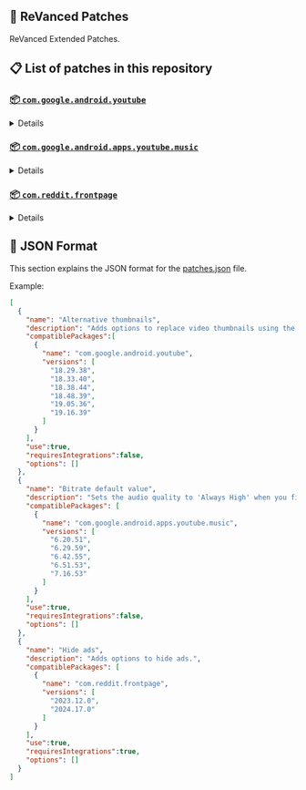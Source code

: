 ## 🧩 ReVanced Patches

ReVanced Extended Patches.

## 📋 List of patches in this repository

### [📦 `com.google.android.youtube`](https://play.google.com/store/apps/details?id=com.google.android.youtube)
<details>

| 💊 Patch | 📜 Description | 🏹 Target Version |
|:--------:|:--------------:|:-----------------:|
| `Alternative thumbnails` | Adds options to replace video thumbnails using the DeArrow API or image captures from the video. | 18.29.38 ~ 19.16.39 |
| `Ambient mode control` | Adds options to disable Ambient mode and to bypass Ambient mode restrictions. | 18.29.38 ~ 19.16.39 |
| `Bypass image region restrictions` | Adds an option to use a different host for static images, so that images blocked in some countries can be received. | 18.29.38 ~ 19.16.39 |
| `Change player flyout menu toggles` | Adds an option to use text toggles instead of switch toggles within the additional settings menu. | 18.29.38 ~ 19.16.39 |
| `Change share sheet` | Add option to change from in-app share sheet to system share sheet. | 18.29.38 ~ 19.16.39 |
| `Change start page` | Adds an option to set which page the app opens in instead of the homepage. | 18.29.38 ~ 19.16.39 |
| `Custom Shorts action buttons` | Changes, at compile time, the icon of the action buttons of the Shorts player. | 18.29.38 ~ 19.16.39 |
| `Custom branding icon for YouTube` | Changes the YouTube app icon to the icon specified in options.json. | 18.29.38 ~ 19.16.39 |
| `Custom branding name for YouTube` | Renames the YouTube app to the name specified in options.json. | 18.29.38 ~ 19.16.39 |
| `Custom double tap length` | Adds Double-tap to seek values that are specified in options.json. | 18.29.38 ~ 19.16.39 |
| `Custom header for YouTube` | Applies a custom header in the top left corner within the app. | 18.29.38 ~ 19.16.39 |
| `Description components` | Adds options to hide and disable description components. | 18.29.38 ~ 19.16.39 |
| `Disable QUIC protocol` | Adds an option to disable CronetEngine's QUIC protocol. | 18.29.38 ~ 19.16.39 |
| `Disable auto audio tracks` | Adds an option to disable audio tracks from being automatically enabled. | 18.29.38 ~ 19.16.39 |
| `Disable auto captions` | Adds an option to disable captions from being automatically enabled. | 18.29.38 ~ 19.16.39 |
| `Disable haptic feedback` | Adds options to disable haptic feedback when swiping in the video player. | 18.29.38 ~ 19.16.39 |
| `Disable resuming Shorts on startup` | Adds an option to disable the Shorts player from resuming on app startup when Shorts were last being watched. | 18.29.38 ~ 19.16.39 |
| `Disable splash animation` | Adds an option to disable the splash animation on app startup. | 18.29.38 ~ 19.16.39 |
| `Enable OPUS codec` | Adds an options to enable the OPUS audio codec if the player response includes. | 18.29.38 ~ 19.16.39 |
| `Enable debug logging` | Adds an option to enable debug logging. | 18.29.38 ~ 19.16.39 |
| `Enable external browser` | Adds an option to always open links in your browser instead of in the in-app-browser. | 18.29.38 ~ 19.16.39 |
| `Enable gradient loading screen` | Adds an option to enable the gradient loading screen. | 18.29.38 ~ 19.16.39 |
| `Enable open links directly` | Adds an option to skip over redirection URLs in external links. | 18.29.38 ~ 19.16.39 |
| `Force hide player buttons background` | Removes, at compile time, the dark background surrounding the video player controls. | 18.29.38 ~ 19.16.39 |
| `Fullscreen components` | Adds options to hide or change components related to fullscreen. | 18.29.38 ~ 19.16.39 |
| `GmsCore support` | Allows patched Google apps to run without root and under a different package name by using GmsCore instead of Google Play Services. | 18.29.38 ~ 19.16.39 |
| `Hide Shorts dimming` | Removes, at compile time, the dimming effect at the top and bottom of Shorts videos. | 18.29.38 ~ 19.16.39 |
| `Hide action buttons` | Adds options to hide action buttons under videos. | 18.29.38 ~ 19.16.39 |
| `Hide ads` | Adds options to hide ads. | 18.29.38 ~ 19.16.39 |
| `Hide comments components` | Adds options to hide components related to comments. | 18.29.38 ~ 19.16.39 |
| `Hide feed components` | Adds options to hide components related to feeds. | 18.29.38 ~ 19.16.39 |
| `Hide feed flyout menu` | Adds the ability to hide feed flyout menu components using a custom filter. | 18.29.38 ~ 19.16.39 |
| `Hide layout components` | Adds options to hide general layout components. | 18.29.38 ~ 19.16.39 |
| `Hide player buttons` | Adds options to hide buttons in the video player. | 18.29.38 ~ 19.16.39 |
| `Hide player flyout menu` | Adds options to hide player flyout menu components. | 18.29.38 ~ 19.16.39 |
| `Hook YouTube Music actions` | Adds support for opening music in RVX Music using the in-app YouTube Music button. | 18.29.38 ~ 19.16.39 |
| `Hook download actions` | Adds support to download videos with an external downloader app using the in-app download button. | 18.29.38 ~ 19.16.39 |
| `Layout switch` | Adds an option to spoof the dpi in order to use a tablet or phone layout. | 18.29.38 ~ 19.16.39 |
| `MaterialYou` | Applies the MaterialYou theme for Android 12+ devices. | 18.29.38 ~ 19.16.39 |
| `Miniplayer` | Adds options to change the in app minimized player, and if patching target 19.16+ adds options to use modern miniplayers. | 18.29.38 ~ 19.16.39 |
| `Navigation bar components` | Adds options to hide or change components related to the navigation bar. | 18.29.38 ~ 19.16.39 |
| `Overlay buttons` | Adds options to display overlay buttons in the video player. | 18.29.38 ~ 19.16.39 |
| `Player components` | Adds options to hide or change components related to the video player. | 18.29.38 ~ 19.16.39 |
| `Remove background playback restrictions` | Removes restrictions on background playback, including for music and kids videos. | 18.29.38 ~ 19.16.39 |
| `Remove viewer discretion dialog` | Adds an option to remove the dialog that appears when opening a video that has been age-restricted by accepting it automatically. This does not bypass the age restriction. | 18.29.38 ~ 19.16.39 |
| `Return YouTube Dislike` | Adds an option to show the dislike count of videos using the Return YouTube Dislike API. | 18.29.38 ~ 19.16.39 |
| `Sanitize sharing links` | Adds an option to remove tracking query parameters from URLs when sharing links. | 18.29.38 ~ 19.16.39 |
| `Seekbar components` | Adds options to hide or change components related to the seekbar. | 18.29.38 ~ 19.16.39 |
| `Settings for YouTube` | Applies mandatory patches to implement ReVanced Extended settings into the application. | 18.29.38 ~ 19.16.39 |
| `Shorts components` | Adds options to hide or change components related to YouTube Shorts. | 18.29.38 ~ 19.16.39 |
| `SponsorBlock` | Adds options to enable and configure SponsorBlock, which can skip undesired video segments, such as sponsored content. | 18.29.38 ~ 19.16.39 |
| `Spoof app version` | Adds options to spoof the YouTube client version. This can be used to restore old UI elements and features. | 18.29.38 ~ 19.16.39 |
| `Spoof streaming data` | Adds options to spoof the streaming data to allow video playback. | 18.29.38 ~ 19.16.39 |
| `Swipe controls` | Adds options for controlling volume and brightness with swiping, and whether to enter fullscreen when swiping down below the player. | 18.29.38 ~ 19.16.39 |
| `Theme` | Changes the app's theme to the values specified in options.json. | 18.29.38 ~ 19.16.39 |
| `Toolbar components` | Adds options to hide or change components located on the toolbar, such as toolbar buttons, search bar, and header. | 18.29.38 ~ 19.16.39 |
| `Translations for YouTube` | Add translations or remove string resources. | 18.29.38 ~ 19.16.39 |
| `Video playback` | Adds options to customize settings related to video playback, such as default video quality and playback speed. | 18.29.38 ~ 19.16.39 |
| `Visual preferences icons for YouTube` | Adds icons to specific preferences in the settings. | 18.29.38 ~ 19.16.39 |
| `Watch history` | Adds an option to change the domain of the watch history or check its status. | 18.29.38 ~ 19.16.39 |
</details>

### [📦 `com.google.android.apps.youtube.music`](https://play.google.com/store/apps/details?id=com.google.android.apps.youtube.music)
<details>

| 💊 Patch | 📜 Description | 🏹 Target Version |
|:--------:|:--------------:|:-----------------:|
| `Amoled` | Applies a pure black theme to some components. | 6.20.51 ~ 7.16.53 |
| `Bitrate default value` | Sets the audio quality to 'Always High' when you first install the app. | 6.20.51 ~ 7.16.53 |
| `Bypass image region restrictions` | Adds an option to use a different host for static images, so that images blocked in some countries can be received. | 6.20.51 ~ 7.16.53 |
| `Certificate spoof` | Enables YouTube Music to work with Android Auto by spoofing the YouTube Music certificate. | 6.20.51 ~ 7.16.53 |
| `Change share sheet` | Add option to change from in-app share sheet to system share sheet. | 6.20.51 ~ 7.16.53 |
| `Change start page` | Adds an option to set which page the app opens in instead of the homepage. | 6.20.51 ~ 7.16.53 |
| `Custom branding icon for YouTube Music` | Changes the YouTube Music app icon to the icon specified in options.json. | 6.20.51 ~ 7.16.53 |
| `Custom branding name for YouTube Music` | Renames the YouTube Music app to the name specified in options.json. | 6.20.51 ~ 7.16.53 |
| `Custom header for YouTube Music` | Applies a custom header in the top left corner within the app. | 6.20.51 ~ 7.16.53 |
| `Disable Cairo splash animation` | Adds an option to disable Cairo splash animation. | 7.06.54 ~ 7.16.53 |
| `Disable auto captions` | Adds an option to disable captions from being automatically enabled. | 6.20.51 ~ 7.16.53 |
| `Disable dislike redirection` | Adds an option to disable redirection to the next track when clicking the Dislike button. | 6.20.51 ~ 7.16.53 |
| `Enable OPUS codec` | Adds an options to enable the OPUS audio codec if the player response includes. | 6.20.51 ~ 7.16.53 |
| `Enable debug logging` | Adds an option to enable debug logging. | 6.20.51 ~ 7.16.53 |
| `Enable landscape mode` | Adds an option to enable landscape mode when rotating the screen on phones. | 6.20.51 ~ 7.16.53 |
| `Flyout menu components` | Adds options to hide or change flyout menu components. | 6.20.51 ~ 7.16.53 |
| `GmsCore support` | Allows patched Google apps to run without root and under a different package name by using GmsCore instead of Google Play Services. | 6.20.51 ~ 7.16.53 |
| `Hide account components` | Adds options to hide components related to the account menu. | 6.20.51 ~ 7.16.53 |
| `Hide action bar components` | Adds options to hide action bar components and replace the offline download button with an external download button. | 6.20.51 ~ 7.16.53 |
| `Hide ads` | Adds options to hide ads. | 6.20.51 ~ 7.16.53 |
| `Hide layout components` | Adds options to hide general layout components. | 6.20.51 ~ 7.16.53 |
| `Hide overlay filter` | Removes, at compile time, the dark overlay that appears when player flyout menus are open. | 6.20.51 ~ 7.16.53 |
| `Hide player overlay filter` | Removes, at compile time, the dark overlay that appears when single-tapping in the player. | 6.20.51 ~ 7.16.53 |
| `Navigation bar components` | Adds options to hide or change components related to the navigation bar. | 6.20.51 ~ 7.16.53 |
| `Player components` | Adds options to hide or change components related to the player. | 6.20.51 ~ 7.16.53 |
| `Remove background playback restrictions` | Removes restrictions on background playback, including for kids videos. | 6.20.51 ~ 7.16.53 |
| `Remove viewer discretion dialog` | Adds an option to remove the dialog that appears when opening a video that has been age-restricted by accepting it automatically. This does not bypass the age restriction. | 6.20.51 ~ 7.16.53 |
| `Restore old style library shelf` | Adds an option to return the Library tab to the old style. | 6.20.51 ~ 7.16.53 |
| `Return YouTube Dislike` | Adds an option to show the dislike count of songs using the Return YouTube Dislike API. | 6.20.51 ~ 7.16.53 |
| `Sanitize sharing links` | Adds an option to remove tracking query parameters from URLs when sharing links. | 6.20.51 ~ 7.16.53 |
| `Settings for YouTube Music` | Applies mandatory patches to implement ReVanced Extended settings into the application. | 6.20.51 ~ 7.16.53 |
| `SponsorBlock` | Adds options to enable and configure SponsorBlock, which can skip undesired video segments, such as non-music sections. | 6.20.51 ~ 7.16.53 |
| `Spoof app version` | Adds options to spoof the YouTube Music client version. This can remove the radio mode restriction in Canadian regions or disable real-time lyrics. | 6.20.51 ~ 7.16.53 |
| `Translations for YouTube Music` | Add translations or remove string resources. | 6.20.51 ~ 7.16.53 |
| `Video playback` | Adds options to customize settings related to video playback, such as default video quality and playback speed. | 6.20.51 ~ 7.16.53 |
| `Visual preferences icons for YouTube Music` | Adds icons to specific preferences in the settings. | 6.20.51 ~ 7.16.53 |
</details>

### [📦 `com.reddit.frontpage`](https://play.google.com/store/apps/details?id=com.reddit.frontpage)
<details>

| 💊 Patch | 📜 Description | 🏹 Target Version |
|:--------:|:--------------:|:-----------------:|
| `Change package name` | Changes the package name for Reddit to the name specified in options.json. | 2023.12.0 ~ 2024.17.0 |
| `Custom branding name for Reddit` | Renames the Reddit app to the name specified in options.json. | 2023.12.0 ~ 2024.17.0 |
| `Disable screenshot popup` | Adds an option to disable the popup that appears when taking a screenshot. | 2023.12.0 ~ 2024.17.0 |
| `Hide Recently Visited shelf` | Adds an option to hide the Recently Visited shelf in the sidebar. | 2023.12.0 ~ 2024.17.0 |
| `Hide ads` | Adds options to hide ads. | 2023.12.0 ~ 2024.17.0 |
| `Hide navigation buttons` | Adds options to hide buttons in the navigation bar. | 2023.12.0 ~ 2024.17.0 |
| `Hide recommended communities shelf` | Adds an option to hide the recommended communities shelves in subreddits. | 2023.12.0 ~ 2024.17.0 |
| `Open links directly` | Adds an option to skip over redirection URLs in external links. | 2023.12.0 ~ 2024.17.0 |
| `Open links externally` | Adds an option to always open links in your browser instead of in the in-app-browser. | 2023.12.0 ~ 2024.17.0 |
| `Premium icon` | Unlocks premium app icons. | 2023.12.0 ~ 2024.17.0 |
| `Remove subreddit dialog` | Adds options to remove the NSFW community warning and notifications suggestion dialogs by dismissing them automatically. | 2023.12.0 ~ 2024.17.0 |
| `Sanitize sharing links` | Adds an option to remove tracking query parameters from URLs when sharing links. | 2023.12.0 ~ 2024.17.0 |
| `Settings for Reddit` | Applies mandatory patches to implement ReVanced Extended settings into the application. | 2023.12.0 ~ 2024.17.0 |
</details>



## 📝 JSON Format

This section explains the JSON format for the [patches.json](patches.json) file.

Example:

```json
[
  {
    "name": "Alternative thumbnails",
    "description": "Adds options to replace video thumbnails using the DeArrow API or image captures from the video.",
    "compatiblePackages":[
      {
        "name": "com.google.android.youtube",
        "versions": [
          "18.29.38",
          "18.33.40",
          "18.38.44",
          "18.48.39",
          "19.05.36",
          "19.16.39"
        ]
      }
    ],
    "use":true,
    "requiresIntegrations":false,
    "options": []
  },
  {
    "name": "Bitrate default value",
    "description": "Sets the audio quality to 'Always High' when you first install the app.",
    "compatiblePackages": [
      {
        "name": "com.google.android.apps.youtube.music",
        "versions": [
          "6.20.51",
          "6.29.59",
          "6.42.55",
          "6.51.53",
          "7.16.53"
        ]
      }
    ],
    "use":true,
    "requiresIntegrations":false,
    "options": []
  },
  {
    "name": "Hide ads",
    "description": "Adds options to hide ads.",
    "compatiblePackages": [
      {
        "name": "com.reddit.frontpage",
        "versions": [
          "2023.12.0",
          "2024.17.0"
        ]
      }
    ],
    "use":true,
    "requiresIntegrations":true,
    "options": []
  }
]
```